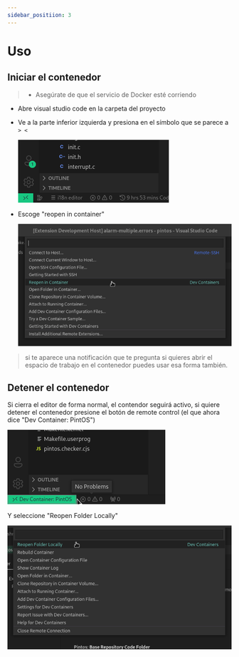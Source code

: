 ```yaml
---
sidebar_positiion: 3
---
```

# Uso

## Iniciar el contenedor

> - Asegúrate de que el servicio de Docker esté corriendo

- Abre visual studio code en la carpeta del proyecto
- Ve a la parte inferior izquierda y presiona en el símbolo que se parece a `> <`

  ![image](assets/remote-control.png)

- Escoge "reopen in container"

  ![image](assets/reopen-in-container.png)

> si te aparece una notificación que te pregunta si quieres abrir el espacio de trabajo
en el contenedor puedes usar esa forma también.

## Detener el contenedor

Si cierra el editor de forma normal, el contendor seguirá activo, si
quiere detener el contenedor presione el botón de remote control (el que ahora
dice "Dev Container: PintOS")

  ![image](assets/edit-remote-control-button.png)

Y seleccione "Reopen Folder Locally"

  ![image](assets/stop-container.png)
